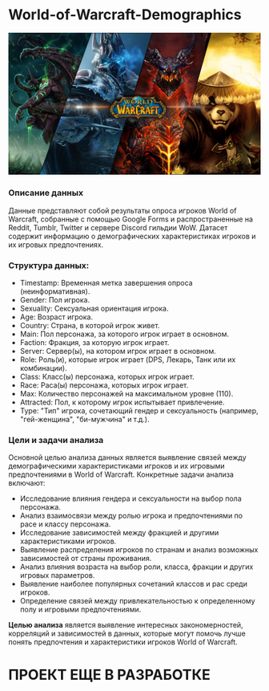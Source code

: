 # World-of-Warcraft-Demographics
![Wow](https://github.com/mepashka/World-of-Warcraft-Demographics/blob/50d0141dcad0910f91d847033d46c5030efd644a/18f8aead429f54c0f94de93a24cf8b23.jpg)

### Описание данных
Данные представляют собой результаты опроса игроков World of Warcraft, собранные с помощью Google Forms и распространенные на Reddit, Tumblr, Twitter и сервере Discord гильдии WoW. Датасет содержит информацию о демографических характеристиках игроков и их игровых предпочтениях.

### Структура данных:

* Timestamp: Временная метка завершения опроса (неинформативная).
* Gender: Пол игрока.
* Sexuality: Сексуальная ориентация игрока.
* Age: Возраст игрока.
* Country: Страна, в которой игрок живет.
* Main: Пол персонажа, за которого игрок играет в основном.
* Faction: Фракция, за которую игрок играет.
* Server: Сервер(ы), на котором игрок играет в основном.
* Role: Роль(и), которые игрок играет (DPS, Лекарь, Танк или их комбинации).
* Class: Класс(ы) персонажа, которых игрок играет.
* Race: Раса(ы) персонажа, которых игрок играет.
* Max: Количество персонажей на максимальном уровне (110).
* Attracted: Пол, к которому игрок испытывает привлечение.
* Type: "Тип" игрока, сочетающий гендер и сексуальность (например, "гей-женщина", "би-мужчина" и т.д.).

### Цели и задачи анализа
Основной целью анализа данных является выявление связей между демографическими характеристиками игроков и их игровыми предпочтениями в World of Warcraft. Конкретные задачи анализа включают:

- Исследование влияния гендера и сексуальности на выбор пола персонажа.
- Анализ взаимосвязи между ролью игрока и предпочтениями по расе и классу персонажа.
- Исследование зависимостей между фракцией и другими характеристиками игроков.
- Выявление распределения игроков по странам и анализ возможных зависимостей от страны проживания.
- Анализ влияния возраста на выбор роли, класса, фракции и других игровых параметров.
- Выявление наиболее популярных сочетаний классов и рас среди игроков.
- Определение связей между привлекательностью к определенному полу и игровыми предпочтениями.

**Целью анализа** является выявление интересных закономерностей, корреляций и зависимостей в данных, которые могут помочь лучше понять предпочтения и характеристики игроков World of Warcraft.

# ПРОЕКТ ЕЩЕ В РАЗРАБОТКЕ
